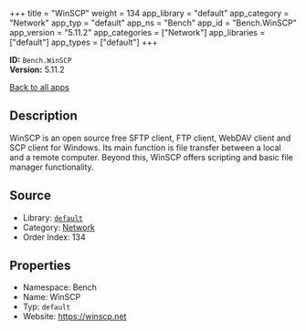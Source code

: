 ﻿+++
title = "WinSCP"
weight = 134
app_library = "default"
app_category = "Network"
app_typ = "default"
app_ns = "Bench"
app_id = "Bench.WinSCP"
app_version = "5.11.2"
app_categories = ["Network"]
app_libraries = ["default"]
app_types = ["default"]
+++

**ID:** `Bench.WinSCP`  
**Version:** 5.11.2  
<!--more-->

[Back to all apps](/apps/)

## Description
WinSCP is an open source free SFTP client, FTP client, WebDAV client and SCP client for Windows.
Its main function is file transfer between a local and a remote computer.
Beyond this, WinSCP offers scripting and basic file manager functionality.

## Source

* Library: [`default`](/app_libraries/default)
* Category: [Network](/app_categories/network)
* Order Index: 134

## Properties

* Namespace: Bench
* Name: WinSCP
* Typ: `default`
* Website: <https://winscp.net>

